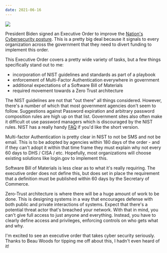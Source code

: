 ```yaml
---
date: 2021-06-16
---
```

![][giphy]

President Biden signed an Executive Order to improve the
[Nation's Cybersecurity posture][1].  This is a pretty big deal
because it signals to every organization across the
government that they need to divert funding to implement
this order.

This Executive Order covers a pretty wide variety of tasks,
but a few things specifically stand out to me:

* incorporation of NIST guidelines and standards as part of a playbook
* enforcement of Multi-Factor Authentication everywhere in government
* additional expectations of a Software Bill of Materials
* required movement towards a Zero Trust architecture

The NIST guidelines are not that "out there" all things considered.
However, there's a number of which that most government agencies don't
seem to follow.  Suggestions against Password expiration and arbitrary
password composition rules are high up on that list.  Government
sites also often make it difficult ot use password managers which
is discouraged by the NIST rules.  NIST has a really handy
[FAQ][2] if you'd like the short version.

Multi-factor Authentication is pretty clear in NIST to not
be SMS and not be email.  This is to be adopted by agencies
within 180 days of the order - and if they can't adopt it within
that time frame they must explain why not every 60 days to
DHS / CISA / etc.  Hopefully, most organizations will choose
existing solutions like login.gov to implement this.

Software Bill of Materials is less clear as to what
it's really requiring.  The executive order does not
define this, but does set in place the requirement
that a definition must be published within 60 days
by the Secretary of Commerce.

Zero-Trust architecture is where there will be a huge
amount of work to be done.  This is designing systems in
a way that encourages defense with both public and private
interactions of systems.  Expect that there's a potential
threat actor that's breached your network.  With that in
mind, you can't give full access to just anyone and everything.
Instead, you have to clearly define access and privileges,
enforcing controls on who gets what and why.

I'm excited to see an executive order that takes cyber security
seriously.  Thanks to Beau Woods for tipping me off
about this, I hadn't even heard of it!

[giphy]: https://media.giphy.com/media/WmMp1qmKaKuHPfCq3a/giphy.gif

[1]: https://www.whitehouse.gov/briefing-room/presidential-actions/2021/05/12/executive-order-on-improving-the-nations-cybersecurity/
[2]: https://pages.nist.gov/800-63-FAQ/
